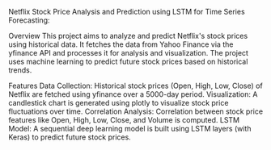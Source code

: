 

Netflix Stock Price Analysis and Prediction using LSTM for Time Series Forecasting:

Overview
This project aims to analyze and predict Netflix's stock prices using historical data. It fetches the data from Yahoo Finance via the yfinance API and processes it for analysis and visualization. The project uses machine learning to predict future stock prices based on historical trends.

Features
Data Collection: Historical stock prices (Open, High, Low, Close) of Netflix are fetched using yfinance over a 5000-day period.
Visualization: A candlestick chart is generated using plotly to visualize stock price fluctuations over time.
Correlation Analysis: Correlation between stock price features like Open, High, Low, Close, and Volume is computed.
LSTM Model: A sequential deep learning model is built using LSTM layers (with Keras) to predict future stock prices.
